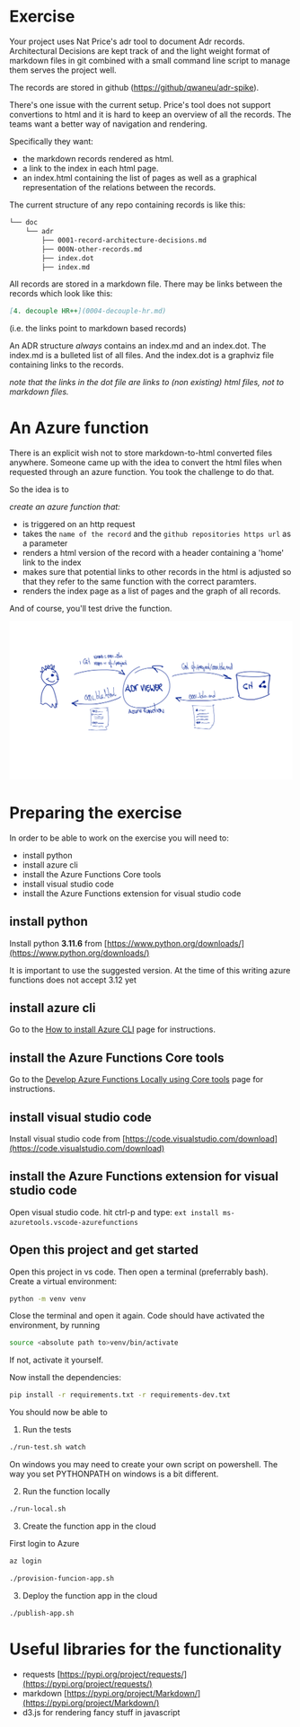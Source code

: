 # Exercise

Your project uses Nat Price's adr tool to document Adr records.
Architectural Decisions are kept track of and the light weight format of markdown files in git combined with a small command line script to manage them serves the project well.

The records are stored in github ([https://github/qwaneu/adr-spike](https://github.com/qwaneu/adr-spike/)).

There's one issue with the current setup. Price's tool does not support convertions to html and it is hard to keep an overview of all the records. The teams want a better way of navigation and rendering. 

Specifically they want:

* the markdown records rendered as html.
* a link to the index in each html page.
* an index.html containing the list of pages as well as a graphical representation of the relations between the records.


The current structure of any repo containing records is like this:

```
└── doc
    └── adr
        ├── 0001-record-architecture-decisions.md
        ├── 000N-other-records.md
        ├── index.dot
        ├── index.md
```

All records are stored in a markdown file. There may be links between the records which look like this:

```markdown
[4. decouple HR++](0004-decouple-hr.md)
```
(i.e. the links point to markdown based records)

An ADR structure _always_ contains an index.md and an index.dot. The index.md is a bulleted list of all files. And the index.dot is a graphviz file containing links to the records. 

_note that the links in the dot file are links to (non existing) html files, not to markdown files._

# An Azure function

There is an explicit wish not to store markdown-to-html converted files anywhere. Someone came up with the idea to 
convert the html files when requested through an azure function. You took the challenge to do that.

So the idea is to 

*create an azure function that:*

* is triggered on an http request
* takes the `name of the record` and the `github repositories https url` as a parameter
* renders a html version of the record with a header containing a 'home' link to the index
* makes sure that potential links to other records in the html is adjusted so that they refer to the same function with the correct paramters.
* renders the index page as a list of pages and the graph of all records. 

And of course, you'll test drive the function.

![adr viewer](images/Adrviewer.svg)


# Preparing the exercise

In order to be able to work on the exercise you will need to:

* install python
* install azure cli
* install the Azure Functions Core tools
* install visual studio code
* install the Azure Functions extension for visual studio code 

## install python

Install python __3.11.6__ from [https://www.python.org/downloads/](https://www.python.org/downloads/)

It is important to use the suggested version. At the time of this writing azure functions does not accept 3.12 yet

## install azure cli

Go to the [How to install Azure CLI](https://learn.microsoft.com/en-us/cli/azure/install-azure-cli) page for instructions.

## install the Azure Functions Core tools

Go to the [Develop Azure Functions Locally using Core tools](https://learn.microsoft.com/en-us/azure/azure-functions/functions-run-local?tabs=linux%2Cisolated-process%2Cnode-v4%2Cpython-v2%2Chttp-trigger%2Ccontainer-apps&pivots=programming-language-python#install-the-azure-functions-core-tools) page for instructions.

## install visual studio code

Install visual studio code from [https://code.visualstudio.com/download](https://code.visualstudio.com/download)


## install the Azure Functions extension for visual studio code 

Open visual studio code. hit ctrl-p and type: `ext install ms-azuretools.vscode-azurefunctions`

## Open this project and get started

Open this project in vs code. Then open a terminal (preferrably bash). Create a virtual environment:

```bash
python -m venv venv
```

Close the terminal and open it again. Code should have activated the environment, by running

```bash
source <absolute path to>venv/bin/activate 
```
If not, activate it yourself.

Now install the dependencies:

```bash
pip install -r requirements.txt -r requirements-dev.txt
```

You should now be able to 

1. Run the tests

```bash
./run-test.sh watch
```

On windows you may need to create your own script on powershell. The way you set PYTHONPATH on windows is a bit different.

2. Run the function locally

```bash
./run-local.sh
```

3. Create the function app in the cloud

First login to Azure 

```bash
az login
```

```bash
./provision-funcion-app.sh
```

3. Deploy the function app in the cloud

```bash
./publish-app.sh
```

# Useful libraries for the functionality

* requests [https://pypi.org/project/requests/](https://pypi.org/project/requests/)
* markdown [https://pypi.org/project/Markdown/](https://pypi.org/project/Markdown/)
* d3.js for rendering fancy stuff in javascript